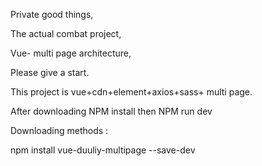 Private good things,

The actual combat project,

Vue- multi page architecture,

Please give a start.

This project is vue+cdn+element+axios+sass+ multi page.

After downloading NPM install then NPM run dev

Downloading methods :

npm install vue-duuliy-multipage --save-dev

